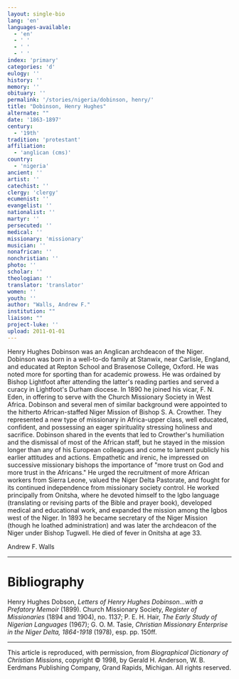 ```yaml
---
layout: single-bio
lang: 'en'
languages-available:
  - 'en'
  - ' '
  - ' '
  - ' '
index: 'primary'
categories: 'd'
eulogy: ''
history: ''
memory: ''
obituary: ''
permalink: '/stories/nigeria/dobinson, henry/'
title: "Dobinson, Henry Hughes"
alternate: ""
date: '1863-1897'
century:
  - '19th'
tradition: 'protestant'
affiliation:
  - 'anglican (cms)'
country:
  - 'nigeria'
ancient: ''
artist: ''
catechist: ''
clergy: 'clergy'
ecumenist: ''
evangelist: ''
nationalist: ''
martyr: ''
persecuted: ''
medical: ''
missionary: 'missionary'
musician: ''
nonafrican: ''
nonchristian: ''
photo: ''
scholar: ''
theologian: ''
translator: 'translator'
women: ''
youth: ''
author: "Walls, Andrew F."
institution: ""
liaison: ""
project-luke: ''
upload: 2011-01-01
---
```




Henry Hughes Dobinson was an Anglican archdeacon of the Niger. Dobinson was born in a well-to-do family at Stanwix, near Carlisle, England, and educated at Repton School and Brasenose College, Oxford. He was noted more for sporting than for academic prowess. He was ordained by Bishop Lightfoot after attending the latter's reading parties and served a curacy in Lightfoot's Durham diocese. In 1890 he joined his vicar, F. N. Eden, in offering to serve with the Church Missionary Society in West Africa. Dobinson and several men of similar background were appointed to the hitherto African-staffed Niger Mission of Bishop S. A. Crowther. They represented a new type of missionary in Africa-upper class, well educated, confident, and possessing an eager spirituality stressing holiness and sacrifice. Dobinson shared in the events that led to Crowther's humiliation and the dismissal of most of the African staff, but he stayed in the mission longer than any of his European colleagues and come to lament publicly his earlier attitudes and actions. Empathetic and irenic, he impressed on successive missionary bishops the importance of "more trust on God and more trust in the Africans." He urged the recruitment of more African workers from Sierra Leone, valued the Niger Delta Pastorate, and fought for its continued independence from missionary society control. He worked principally from Onitsha, where he devoted himself to the Igbo language (translating or revising parts of the Bible and prayer book), developed medical and educational work, and expanded the mission among the Igbos west of the Niger. In 1893 he became secretary of the Niger Mission (though he loathed administration) and was later the archdeacon of the Niger under Bishop Tugwell. He died of fever in Onitsha at age 33.

Andrew F. Walls

---

# Bibliography

Henry Hughes Dobson, *Letters of Henry Hughes Dobinson...with a Prefatory Memoir* (1899). Church Missionary Society, *Register of Missionaries* (1894 and 1904), no. 1137; P. E. H. Hair, *The Early Study of Nigerian Languages* (1967); G. O. M. Tasie, *Christian Missionary Enterprise in the Niger Delta, 1864-1918* (1978), esp. pp. 150ff.

---

This article is reproduced, with permission, from *Biographical Dictionary of Christian Missions*, copyright © 1998, by Gerald H. Anderson, W. B. Eerdmans Publishing Company, Grand Rapids, Michigan. All rights reserved.
